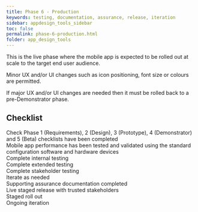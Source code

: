 ```yaml
---
title: Phase 6 - Production
keywords: testing, documentation, assurance, release, iteration
sidebar: appdesign_tools_sidebar
toc: false
permalink: phase-6-production.html
folder: app_design_tools 
---
```


This is the live phase where the mobile app is expected to be rolled out at scale to the target end user audience.

Minor UX and/or UI changes such as icon positioning, font size or colours are permitted.

If major UX and/or UI changes are needed then it must be rolled back to a pre-Demonstrator phase.


## Checklist

<p>
				<i class="far fa-square"></i> Check Phase 1 (Requirements), 2 (Design), 3 (Prototype), 4 (Demonstrator) and 5 (Beta) checklists have been completed<br>
				<i class="far fa-square"></i> Mobile app performance has been tested and validated using the standard configuration software and hardware devices<br>
				<i class="far fa-square"></i> Complete internal testing<br>
				<i class="far fa-square"></i> Complete extended testing<br>
				<i class="far fa-square"></i> Complete stakeholder testing<br>
				<i class="far fa-square"></i> Iterate as needed<br>
				<i class="far fa-square"></i> Supporting assurance documentation completed  <br>
				<i class="far fa-square"></i> Live staged release with trusted stakeholders<br>
				<i class="far fa-square"></i> Staged roll out<br>
				<i class="far fa-square"></i> Ongoing iteration
			</p>
